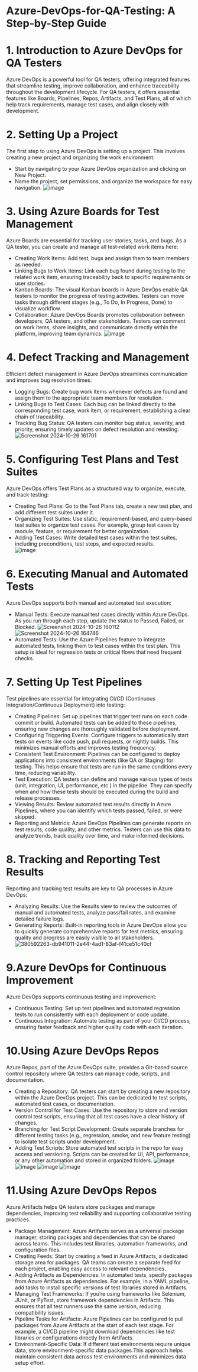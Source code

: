 # Azure-DevOps-for-QA-Testing: A Step-by-Step Guide
# 1. Introduction to Azure DevOps for QA Testers
Azure DevOps is a powerful tool for QA testers, offering integrated features that streamline testing, improve collaboration, and enhance traceability throughout the development lifecycle. For QA testers, it offers essential features like Boards, Pipelines, Repos, Artifacts, and Test Plans, all of which help track requirements, manage test cases, and align closely with development.

# 2. Setting Up a Project
The first step to using Azure DevOps is setting up a project. This involves creating a new project and organizing the work environment:
* Start by navigating to your Azure DevOps organization and clicking on New Project.
* Name the project, set permissions, and organize the workspace for easy navigation.
![image](https://github.com/user-attachments/assets/8e427e65-6f96-4958-b172-68ca5bea1993)

# 3. Using Azure Boards for Test Management
Azure Boards are essential for tracking user stories, tasks, and bugs. As a QA tester, you can create and manage all test-related work items here:
* Creating Work Items: Add test, bugs and assign them to team members as needed.
* Linking Bugs to Work Items: Link each bug found during testing to the related work item, ensuring traceability back to specific requirements or user stories.
* Kanban Boards: The visual Kanban boards in Azure DevOps enable QA testers to monitor the progress of testing activities. Testers can move tasks through different stages (e.g., To Do, In Progress, Done) to visualize workflow.
* Collaboration: Azure DevOps Boards promotes collaboration between developers, QA testers, and other stakeholders. Testers can comment on work items, share insights, and communicate directly within the platform, improving team dynamics.
![image](https://github.com/user-attachments/assets/a3b10a94-3853-4cff-aba8-820799f6762d)

# 4. Defect Tracking and Management
Efficient defect management in Azure DevOps streamlines communication and improves bug resolution times:
* Logging Bugs: Create bug work items whenever defects are found and assign them to the appropriate team members for resolution.
* Linking Bugs to Test Cases: Each bug can be linked directly to the corresponding test case, work item, or requirement, establishing a clear chain of traceability.
* Tracking Bug Status: QA testers can monitor bug status, severity, and priority, ensuring timely updates on defect resolution and retesting.  
  ![Screenshot 2024-10-26 161701](https://github.com/user-attachments/assets/177bbe2e-d146-4134-9460-7b38d5aaa608)

# 5. Configuring Test Plans and Test Suites
Azure DevOps offers Test Plans as a structured way to organize, execute, and track testing:
* Creating Test Plans: Go to the Test Plans tab, create a new test plan, and add different test suites under it.
* Organizing Test Suites: Use static, requirement-based, and query-based test suites to organize test cases. For example, group test cases by module, feature, or requirement for better organization.
* Adding Test Cases: Write detailed test cases within the test suites, including preconditions, test steps, and expected results.  
![image](https://github.com/user-attachments/assets/766f5627-848f-4d5a-a32f-40bf6e00d233)

# 6. Executing Manual and Automated Tests
Azure DevOps supports both manual and automated test execution:
* Manual Tests: Execute manual test cases directly within Azure DevOps. As you run through each step, update the status to Passed, Failed, or Blocked.
  ![Screenshot 2024-10-26 160112](https://github.com/user-attachments/assets/de61de7a-8ff3-4872-b361-64c41cdcbeb5)
  ![Screenshot 2024-10-26 164746](https://github.com/user-attachments/assets/3c9ea773-5313-449f-80ad-8ff9568885fc)
* Automated Tests: Use the Azure Pipelines feature to integrate automated tests, linking them to test cases within the test plan. This setup is ideal for regression tests or critical flows that need frequent checks.

# 7. Setting Up Test Pipelines
Test pipelines are essential for integrating CI/CD (Continuous Integration/Continuous Deployment) into testing:
* Creating Pipelines: Set up pipelines that trigger test runs on each code commit or build. Automated tests can be added to these pipelines, ensuring new changes are thoroughly validated before deployment.
* Configuring Triggering Events: Configure triggers to automatically start tests on events like code push, pull requests, or nightly builds. This minimizes manual efforts and improves testing frequency.
* Consistent Test Environment: Pipelines can be configured to deploy applications into consistent environments (like QA or Staging) for testing. This helps ensure that tests are run in the same conditions every time, reducing variability.
* Test Execution: QA testers can define and manage various types of tests (unit, integration, UI, performance, etc.) in the pipeline. They can specify when and how these tests should be executed during the build and release processes.
* Viewing Results: Review automated test results directly in Azure Pipelines, where you can identify which tests passed, failed, or were skipped.
* Reporting and Metrics: Azure DevOps Pipelines can generate reports on test results, code quality, and other metrics. Testers can use this data to analyze trends, track quality over time, and make informed decisions.

# 8. Tracking and Reporting Test Results
Reporting and tracking test results are key to QA processes in Azure DevOps:
* Analyzing Results: Use the Results view to review the outcomes of manual and automated tests, analyze pass/fail rates, and examine detailed failure logs.
* Generating Reports: Built-in reporting tools in Azure DevOps allow you to quickly generate comprehensive reports for test metrics, ensuring quality and progress are easily visible to all stakeholders.
![380592263-db941011-2e44-4ad1-83af-f41ce51c40cf](https://github.com/user-attachments/assets/83d1053d-6f29-42ba-b7f9-1a14237ca024)

# 9.Azure DevOps for Continuous Improvement
Azure DevOps supports continuous testing and improvement:
* Continuous Testing: Set up test pipelines and automated regression tests to run consistently with each deployment or code update.
* Continuous Integration: Automate testing as part of your CI/CD process, ensuring faster feedback and higher quality code with each iteration.

# 10.Using Azure DevOps Repos
Azure Repos, part of the Azure DevOps suite, provides a Git-based source control repository where QA testers can manage code, scripts, and documentation.
* Creating a Repository: QA testers can start by creating a new repository within the Azure DevOps project. This can be dedicated to test scripts, automated test cases, or documentation.
* Version Control for Test Cases: Use the repository to store and version control test scripts, ensuring that all test cases have a clear history of changes.
* Branching for Test Script Development: Create separate branches for different testing tasks (e.g., regression, smoke, and new feature testing) to isolate test scripts under development.
* Adding Test Scripts: Store automated test scripts in the repo for easy access and versioning. Scripts can be created for UI, API, performance, or any other automation and stored in organized folders.
![image](https://github.com/user-attachments/assets/be01d188-9233-4792-92d9-a1ced466570c)
![image](https://github.com/user-attachments/assets/87f18cae-8317-49d0-8b8c-4ac479225b15)
![image](https://github.com/user-attachments/assets/040b6e7f-e6f7-4d1b-9ed7-4731e2be79be)
![image](https://github.com/user-attachments/assets/541c59db-9891-4b2d-bf2f-e269b76dde32)

# 11.Using Azure DevOps Repos
Azure Artifacts helps QA testers store packages and manage dependencies, improving test reliability and supporting collaborative testing practices.
* Package Management: Azure Artifacts serves as a universal package manager, storing packages and dependencies that can be shared across teams. This includes test libraries, automation frameworks, and configuration files.
* Creating Feeds: Start by creating a feed in Azure Artifacts, a dedicated storage area for packages. QA teams can create a separate feed for each project, enabling easy access to relevant dependencies.
* Adding Artifacts as Dependencies: In automated tests, specify packages from Azure Artifacts as dependencies. For example, in a YAML pipeline, add tasks to install specific versions of test libraries stored in Artifacts.
* Managing Test Frameworks: If you’re using frameworks like Selenium, JUnit, or PyTest, store framework dependencies in Artifacts. This ensures that all test runners use the same version, reducing compatibility issues.
* Pipeline Tasks for Artifacts: Azure Pipelines can be configured to pull packages from Azure Artifacts at the start of each test stage. For example, a CI/CD pipeline might download dependencies like test libraries or configurations directly from Artifacts.
* Environment-Specific Data: If different test environments require unique data, store environment-specific data packages.This approach helps maintain consistent data across test environments and minimizes data setup effort.





